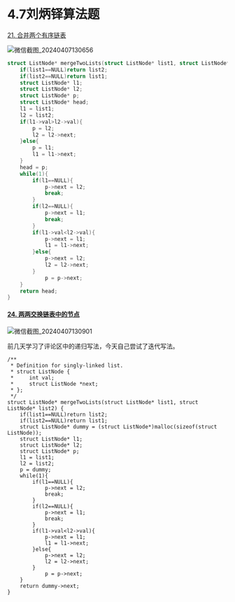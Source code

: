 # 4.7刘炳铎算法题

[21. 合并两个有序链表](https://leetcode.cn/problems/merge-two-sorted-lists/)

![微信截图_20240407130656](https://gitee.com/liu-bingduo/pic-bed/raw/master/img/%E5%BE%AE%E4%BF%A1%E6%88%AA%E5%9B%BE_20240407130656.png)

```c
struct ListNode* mergeTwoLists(struct ListNode* list1, struct ListNode* list2) {
    if(list1==NULL)return list2;
    if(list2==NULL)return list1;
    struct ListNode* l1;
    struct ListNode* l2;
    struct ListNode* p;
    struct ListNode* head;
    l1 = list1;
    l2 = list2;
    if(l1->val>l2->val){
        p = l2;
        l2 = l2->next;
    }else{
        p = l1;
        l1 = l1->next;
    }
    head = p;
    while(1){
        if(l1==NULL){
            p->next = l2;
            break;
        }
        if(l2==NULL){
            p->next = l1;
            break;
        }
        if(l1->val<l2->val){
            p->next = l1;
            l1 = l1->next;
        }else{
            p->next = l2;
            l2 = l2->next;
        }
            p = p->next;
    }
    return head;
}
```

#### [24. 两两交换链表中的节点](https://leetcode.cn/problems/swap-nodes-in-pairs/)

![微信截图_20240407130901](https://gitee.com/liu-bingduo/pic-bed/raw/master/img/%E5%BE%AE%E4%BF%A1%E6%88%AA%E5%9B%BE_20240407130901.png)

前几天学习了评论区中的递归写法，今天自己尝试了迭代写法。

```
/**
 * Definition for singly-linked list.
 * struct ListNode {
 *     int val;
 *     struct ListNode *next;
 * };
 */
struct ListNode* mergeTwoLists(struct ListNode* list1, struct ListNode* list2) {
    if(list1==NULL)return list2;
    if(list2==NULL)return list1;
    struct ListNode* dummy = (struct ListNode*)malloc(sizeof(struct ListNode));
    struct ListNode* l1;
    struct ListNode* l2;
    struct ListNode* p;
    l1 = list1;
    l2 = list2;
    p = dummy;
    while(1){
        if(l1==NULL){
            p->next = l2;
            break;
        }
        if(l2==NULL){
            p->next = l1;
            break;
        }
        if(l1->val<l2->val){
            p->next = l1;
            l1 = l1->next;
        }else{
            p->next = l2;
            l2 = l2->next;
        }
            p = p->next;
    }
    return dummy->next;
}
```

